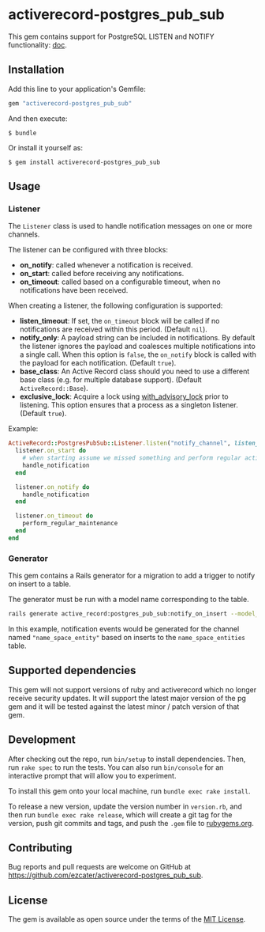 # activerecord-postgres_pub_sub

This gem contains support for PostgreSQL LISTEN and NOTIFY functionality:
[doc](https://www.postgresql.org/docs/9.6/static/libpq-notify.html).

## Installation

Add this line to your application's Gemfile:

```ruby
gem "activerecord-postgres_pub_sub"
```

And then execute:

    $ bundle

Or install it yourself as:

    $ gem install activerecord-postgres_pub_sub

## Usage

### Listener

The `Listener` class is used to handle notification messages on one or more
channels.

The listener can be configured with three blocks:

* **on_notify**: called whenever a notification is received.
* **on_start**: called before receiving any notifications.
* **on_timeout**: called based on a configurable timeout, when no notifications
  have been received.

When creating a listener, the following configuration is supported:

* **listen_timeout**: If set, the `on_timeout` block will be called if
  no notifications are received within this period. (Default `nil`).
* **notify_only**: A payload string can be included in notifications. By default
  the listener ignores the payload and coalesces multiple notifications into a
  single call. When this option is `false`, the `on_notify` block is called with
  the payload for each notification. (Default `true`).
* **base_class**: An Active Record class should you need to use a different base
  class (e.g. for multiple database support). (Default `ActiveRecord::Base`).
* **exclusive_lock**: Acquire a lock using
  [with_advisory_lock](https://github.com/ClosureTree/with_advisory_lock) prior to listening.
  This option ensures that a process as a singleton listener. (Default `true`).

Example:

```ruby
ActiveRecord::PostgresPubSub::Listener.listen("notify_channel", listen_timeout: 30) do |listener|
  listener.on_start do
    # when starting assume we missed something and perform regular activity
    handle_notification
  end

  listener.on_notify do
    handle_notification
  end

  listener.on_timeout do
    perform_regular_maintenance
  end
end
```

### Generator

This gem contains a Rails generator for a migration to add a trigger to notify on insert to a table.

The generator must be run with a model name corresponding to the table.

```bash
rails generate active_record:postgres_pub_sub:notify_on_insert --model_name NameSpace::Entity
```

In this example, notification events would be generated for the channel named `"name_space_entity"` based
on inserts to the `name_space_entities` table.

## Supported dependencies

This gem will not support versions of ruby and activerecord which no
longer receive security updates. It will support the latest major
version of the pg gem and it will be tested against the latest minor /
patch version of that gem.

## Development

After checking out the repo, run `bin/setup` to install dependencies. Then,
run `rake spec` to run the tests. You can also run `bin/console` for an
interactive prompt that will allow you to experiment.

To install this gem onto your local machine, run `bundle exec rake install`.

To release a new version, update the version number in `version.rb`, and then
run `bundle exec rake release`, which will create a git tag for the version,
push git commits and tags, and push the `.gem` file to [rubygems.org](https://rubygems.org).

## Contributing

Bug reports and pull requests are welcome on GitHub at
https://github.com/ezcater/activerecord-postgres_pub_sub.

## License

The gem is available as open source under the terms of the [MIT License](http://opensource.org/licenses/MIT).
